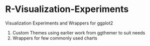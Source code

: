 # R-Visualization-Experiments
Visualization Experiments and Wrappers for ggplot2

1. Custom Themes using earlier work from ggthemer to suit needs
2. Wrappers for few commonly used charts
